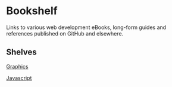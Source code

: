 # Bookshelf
Links to various web development eBooks, long-form guides and references published on GitHub and elsewhere.

## Shelves

[Graphics](https://github.com/davetgreen/Bookshelf/blob/master/graphics.md)

[Javascript](https://github.com/davetgreen/Bookshelf/blob/master/javascript.md)
